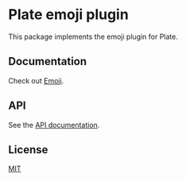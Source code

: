 # Plate emoji plugin

This package implements the emoji plugin for Plate.

## Documentation

Check out [Emoji](https://plate.udecode.io/docs/emoji).

## API

See the [API documentation](https://plate-api.udecode.io/globals.html).

## License

[MIT](../../../LICENSE)
